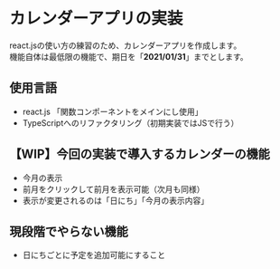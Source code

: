 # カレンダーアプリの実装
react.jsの使い方の練習のため、カレンダーアプリを作成します。  
機能自体は最低限の機能で、期日を「**2021/01/31**」までとします。

## 使用言語
- react.js 「関数コンポーネントをメインにし使用」
- TypeScriptへのリファクタリング（初期実装ではJSで行う）

 ## 【WIP】今回の実装で導入するカレンダーの機能
- 今月の表示
- 前月をクリックして前月を表示可能（次月も同様）
- 表示が変更されるのは「日にち」「今月の表示内容」

## 現段階でやらない機能
- 日にちごとに予定を追加可能にすること
